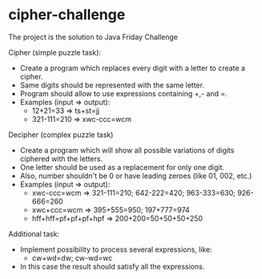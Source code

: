 # cipher-challenge

The project is the solution to Java Friday Challenge

Cipher (simple puzzle task):

- Create a program which replaces every digit with a letter to create a cipher.
- Same digits should be represented with the same letter.
- Program should allow to use expressions containing +,- and =.
- Examples (input => output):
  - 12+21=33 => ts+st=jj
  - 321-111=210 => xwc-ccc=wcm
  
Decipher (complex puzzle task)

- Create a program which will show all possible variations of digits ciphered with the letters.
- One letter should be used as a replacement for only one digit.
- Also, number shouldn't be 0 or have leading zeroes (like 01, 002, etc.)
- Examples (input => output):
  - xwc-ccc=wcm => 321-111=210; 642-222=420; 963-333=630; 926-666=260
  - xwc+ccc=wcm => 395+555=950; 197+777=974
  - hff+hff=pf+pf+pf+hpf => 200+200=50+50+50+250
  
Additional task:

- Implement possibility to process several expressions, like:
  - сw+wd=dw; cw-wd=wc
- In this case the result should satisfy all the expressions.
